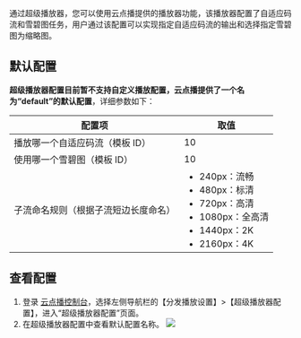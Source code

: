 
通过超级播放器，您可以使用云点播提供的播放器功能，该播放器配置了自适应码流和雪碧图任务，用户通过该配置可以实现指定自适应码流的输出和选择指定雪碧图为缩略图。

## 默认配置
**超级播放器配置目前暂不支持自定义播放配置，云点播提供了一个名为“default”的默认配置**，详细参数如下：

|配置项|取值|
-|-
|播放哪一个自适应码流（模板 ID）|10|
|使用哪一个雪碧图（模板 ID）|10|
|子流命名规则（根据子流短边长度命名）|<ul style="margin:0;"><li >240px：流畅<li >480px：标清<li > 720px：高清<li > 1080px：全高清<li >1440px：2K<li >2160px：4K|


## 查看配置
1. 登录 [云点播控制台](https://console.cloud.tencent.com/vod/overview)，选择左侧导航栏的【分发播放设置】>【超级播放器配置】，进入“超级播放器配置”页面。
2. 在超级播放器配置中查看默认配置名称。
![](https://main.qcloudimg.com/raw/32c351f78b7f89207008498212321ec7.png)

